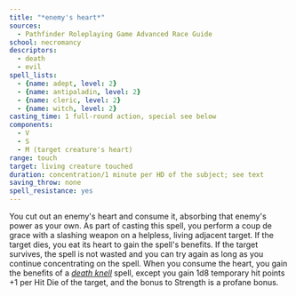 ```yaml
---
title: "*enemy's heart*"
sources:
  - Pathfinder Roleplaying Game Advanced Race Guide
school: necromancy
descriptors:
  - death
  - evil
spell_lists:
  - {name: adept, level: 2}
  - {name: antipaladin, level: 2}
  - {name: cleric, level: 2}
  - {name: witch, level: 2}
casting_time: 1 full-round action, special see below
components:
  - V
  - S
  - M (target creature's heart)
range: touch
target: living creature touched
duration: concentration/1 minute per HD of the subject; see text
saving_throw: none
spell_resistance: yes
---
```


You cut out an enemy's heart and consume it, absorbing that enemy's power as your own. As part of casting this spell, you perform a coup de grace with a slashing weapon on a helpless, living adjacent target. If the target dies, you eat its heart to gain the spell's benefits. If the target survives, the spell is not wasted and you can try again as long as you continue concentrating on the spell. When you consume the heart, you gain the benefits of a [*death knell*](/spells/death-knell/) spell, except you gain 1d8 temporary hit points +1 per Hit Die of the target, and the bonus to Strength is a profane bonus.
